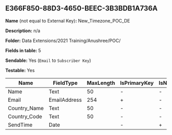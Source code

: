 ## E366F850-88D3-4650-BEEC-3B3BDB1A736A

**Name** (not equal to External Key)**:** New_Timezone_POC_DE

**Description:** n/a

**Folder:** Data Extensions/2021 Training/Anushree/POC/

**Fields in table:** 5

**Sendable:** Yes (`Email` to `Subscriber Key`)

**Testable:** Yes

| Name | FieldType | MaxLength | IsPrimaryKey | IsNullable | DefaultValue |
| --- | --- | --- | --- | --- | --- |
| Name | Text | 50 | - | - |  |
| Email | EmailAddress | 254 | + | - |  |
| Country_Name | Text | 50 | - | - |  |
| Country_Code | Text | 50 | - | - |  |
| SendTime | Date |  | - | + | GETDATE() |
